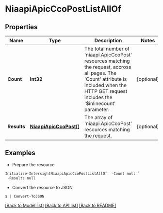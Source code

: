 # NiaapiApicCcoPostListAllOf
## Properties

Name | Type | Description | Notes
------------ | ------------- | ------------- | -------------
**Count** | **Int32** | The total number of &#39;niaapi.ApicCcoPost&#39; resources matching the request, accross all pages. The &#39;Count&#39; attribute is included when the HTTP GET request includes the &#39;$inlinecount&#39; parameter. | [optional] 
**Results** | [**NiaapiApicCcoPost[]**](NiaapiApicCcoPost.md) | The array of &#39;niaapi.ApicCcoPost&#39; resources matching the request. | [optional] 

## Examples

- Prepare the resource
```powershell
Initialize-IntersightNiaapiApicCcoPostListAllOf  -Count null `
 -Results null
```

- Convert the resource to JSON
```powershell
$ | Convert-ToJSON
```

[[Back to Model list]](../README.md#documentation-for-models) [[Back to API list]](../README.md#documentation-for-api-endpoints) [[Back to README]](../README.md)

